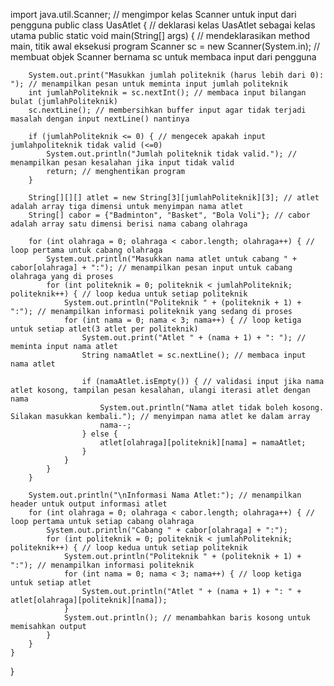 import java.util.Scanner; // mengimpor kelas Scanner untuk input dari pengguna
public class UasAtlet { // deklarasi kelas UasAtlet sebagai kelas utama
    public static void main(String[] args) { // mendeklarasikan method main, titik awal eksekusi program
        Scanner sc = new Scanner(System.in); // membuat objek Scanner bernama sc untuk membaca input dari pengguna

        System.out.print("Masukkan jumlah politeknik (harus lebih dari 0): "); // menampilkan pesan untuk meminta input jumlah politeknik
        int jumlahPoliteknik = sc.nextInt(); // membaca input bilangan bulat (jumlahPoliteknik)
        sc.nextLine(); // membersihkan buffer input agar tidak terjadi masalah dengan input nextLine() nantinya
        
        if (jumlahPoliteknik <= 0) { // mengecek apakah input jumlahpoliteknik tidak valid (<=0)
            System.out.println("Jumlah politeknik tidak valid."); // menampilkan pesan kesalahan jika input tidak valid
            return; // menghentikan program
        }

        String[][][] atlet = new String[3][jumlahPoliteknik][3]; // atlet adalah array tiga dimensi untuk menyimpan nama atlet
        String[] cabor = {"Badminton", "Basket", "Bola Voli"}; // cabor adalah array satu dimensi berisi nama cabang olahraga

        for (int olahraga = 0; olahraga < cabor.length; olahraga++) { // loop pertama untuk cabang olahraga
            System.out.println("Masukkan nama atlet untuk cabang " + cabor[olahraga] + ":"); // menampilkan pesan input untuk cabang olahraga yang di proses
            for (int politeknik = 0; politeknik < jumlahPoliteknik; politeknik++) { // loop kedua untuk setiap politeknik
                System.out.println("Politeknik " + (politeknik + 1) + ":"); // menampilkan informasi politeknik yang sedang di proses
                for (int nama = 0; nama < 3; nama++) { // loop ketiga untuk setiap atlet(3 atlet per politeknik)
                    System.out.print("Atlet " + (nama + 1) + ": "); // meminta input nama atlet
                    String namaAtlet = sc.nextLine(); // membaca input nama atlet
                    
                    if (namaAtlet.isEmpty()) { // validasi input jika nama atlet kosong, tampilan pesan kesalahan, ulangi iterasi atlet dengan nama
                        System.out.println("Nama atlet tidak boleh kosong. Silakan masukkan kembali."); // menyimpan nama atlet ke dalam array
                        nama--;
                    } else {
                        atlet[olahraga][politeknik][nama] = namaAtlet;
                    }
                }
            }
        }

        System.out.println("\nInformasi Nama Atlet:"); // menampilkan header untuk output informasi atlet
        for (int olahraga = 0; olahraga < cabor.length; olahraga++) { // loop pertama untuk setiap cabang olahraga
            System.out.println("Cabang " + cabor[olahraga] + ":");
            for (int politeknik = 0; politeknik < jumlahPoliteknik; politeknik++) { // loop kedua untuk setiap politeknik
                System.out.println("Politeknik " + (politeknik + 1) + ":"); // menampilkan informasi politeknik
                for (int nama = 0; nama < 3; nama++) { // loop ketiga untuk setiap atlet
                    System.out.println("Atlet " + (nama + 1) + ": " + atlet[olahraga][politeknik][nama]);
                }
                System.out.println(); // menambahkan baris kosong untuk memisahkan output
            }
        }
    }
}